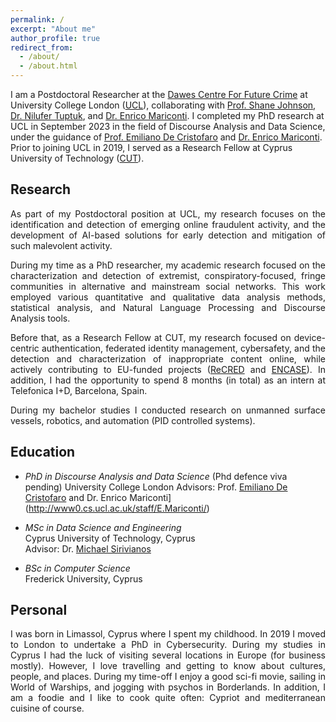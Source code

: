 ```yaml
---
permalink: /
excerpt: "About me"
author_profile: true
redirect_from: 
  - /about/
  - /about.html
---
```


I am a Postdoctoral Researcher at the [Dawes Centre For Future Crime](https://www.ucl.ac.uk/future-crime/dawes-centre-future-crime-ucl) at University College London ([UCL](ucl.ac.uk)), collaborating with [Prof. Shane Johnson](https://www.linkedin.com/in/shane-johnson-34822310/?originalSubdomain=uk), [Dr. Nilufer Tuptuk](https://www.linkedin.com/in/nilufer-tuptuk-97601858/), and [Dr. Enrico Mariconti](http://www0.cs.ucl.ac.uk/staff/E.Mariconti/).
I completed my PhD research at UCL in September 2023 in the field of Discourse Analysis and Data Science, under the guidance of [Prof. Emiliano De Cristofaro](http://emilianodc.com/) and [Dr. Enrico Mariconti](http://www0.cs.ucl.ac.uk/staff/E.Mariconti/). Prior to joining UCL in 2019, I served as a Research Fellow at Cyprus University of Technology ([CUT](cut.ac.cy)).

Research
------
<div style="text-align: justify">
As part of my Postdoctoral position at UCL, my research focuses on the identification and detection of emerging online fraudulent activity, and the development of AI-based solutions for early detection and mitigation of such malevolent activity. 

During my time as a PhD researcher, my academic research focused on the characterization and detection of extremist, conspiratory-focused, fringe communities in alternative and mainstream social networks. This work employed various quantitative and qualitative data analysis methods, statistical analysis, and Natural Language Processing and Discourse Analysis tools.  

Before that, as a Research Fellow at CUT, my research focused on device-centric authentication, federated identity management, cybersafety, and the detection and characterization of inappropriate content online, while actively contributing to EU-funded projects (<a href="https://www.recred.eu/">ReCRED</a> and <a href="https://encase.socialcomputing.eu/">ENCASE</a>).
In addition, I had the opportunity to spend 8 months (in total) as an intern at Telefonica I+D, Barcelona, Spain.  

During my bachelor studies I conducted research on unmanned surface vessels, robotics, and automation (PID controlled systems).  
</div>


Education
------
- *PhD in Discourse Analysis and Data Science* (Phd defence viva pending)
University College London
Advisors: Prof. [Emiliano De Cristofaro](http://emilianodc.com/) and Dr. Enrico Mariconti](http://www0.cs.ucl.ac.uk/staff/E.Mariconti/)

- *MSc in Data Science and Engineering*  
Cyprus University of Technology, Cyprus  
Advisor: Dr. [Michael Sirivianos](https://netsysci.cut.ac.cy/michael.sirivianos/)  

- *BSc in Computer Science*  
Frederick University, Cyprus  


Personal
------
<div style="text-align: justify">
I was born in Limassol, Cyprus where I spent my childhood.
In 2019 I moved to London to undertake a PhD in Cybersecurity.
During my studies in Cyprus I had the luck of visiting several locations in Europe (for business mostly).
However, I love travelling and getting to know about cultures, people, and places.  
During my time-off I enjoy a good sci-fi movie, sailing in World of Warships, and jogging with psychos in Borderlands.
In addition, I am a foodie and I like to cook quite often: Cypriot and mediterranean cuisine of course. 
</div>